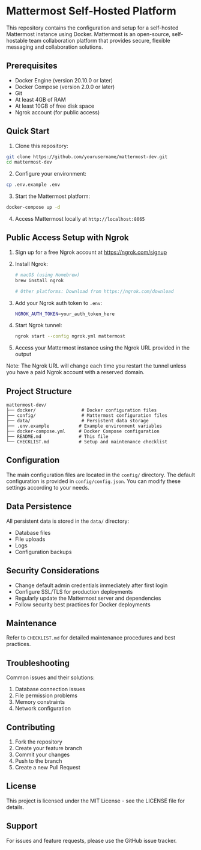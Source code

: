 # Mattermost Self-Hosted Platform

This repository contains the configuration and setup for a self-hosted Mattermost instance using Docker. Mattermost is an open-source, self-hostable team collaboration platform that provides secure, flexible messaging and collaboration solutions.

## Prerequisites

- Docker Engine (version 20.10.0 or later)
- Docker Compose (version 2.0.0 or later)
- Git
- At least 4GB of RAM
- At least 10GB of free disk space
- Ngrok account (for public access)

## Quick Start

1. Clone this repository:
```bash
git clone https://github.com/yourusername/mattermost-dev.git
cd mattermost-dev
```

2. Configure your environment:
```bash
cp .env.example .env
```

3. Start the Mattermost platform:
```bash
docker-compose up -d
```

4. Access Mattermost locally at `http://localhost:8065`

## Public Access Setup with Ngrok

1. Sign up for a free Ngrok account at https://ngrok.com/signup
2. Install Ngrok:
   ```bash
   # macOS (using Homebrew)
   brew install ngrok
   
   # Other platforms: Download from https://ngrok.com/download
   ```

3. Add your Ngrok auth token to `.env`:
   ```bash
   NGROK_AUTH_TOKEN=your_auth_token_here
   ```

4. Start Ngrok tunnel:
   ```bash
   ngrok start --config ngrok.yml mattermost
   ```

5. Access your Mattermost instance using the Ngrok URL provided in the output

Note: The Ngrok URL will change each time you restart the tunnel unless you have a paid Ngrok account with a reserved domain.

## Project Structure

```
mattermost-dev/
├── docker/                 # Docker configuration files
├── config/                 # Mattermost configuration files
├── data/                   # Persistent data storage
├── .env.example           # Example environment variables
├── docker-compose.yml     # Docker Compose configuration
├── README.md              # This file
└── CHECKLIST.md           # Setup and maintenance checklist
```

## Configuration

The main configuration files are located in the `config/` directory. The default configuration is provided in `config/config.json`. You can modify these settings according to your needs.

## Data Persistence

All persistent data is stored in the `data/` directory:
- Database files
- File uploads
- Logs
- Configuration backups

## Security Considerations

- Change default admin credentials immediately after first login
- Configure SSL/TLS for production deployments
- Regularly update the Mattermost server and dependencies
- Follow security best practices for Docker deployments

## Maintenance

Refer to `CHECKLIST.md` for detailed maintenance procedures and best practices.

## Troubleshooting

Common issues and their solutions:
1. Database connection issues
2. File permission problems
3. Memory constraints
4. Network configuration

## Contributing

1. Fork the repository
2. Create your feature branch
3. Commit your changes
4. Push to the branch
5. Create a new Pull Request

## License

This project is licensed under the MIT License - see the LICENSE file for details.

## Support

For issues and feature requests, please use the GitHub issue tracker. 